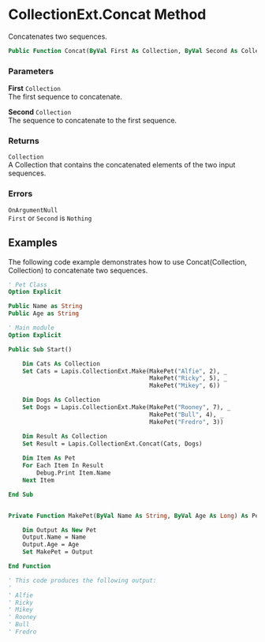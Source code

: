 # CollectionExt.Concat Method

Concatenates two sequences.

```vb
Public Function Concat(ByVal First As Collection, ByVal Second As Collection) As Collection
```

### Parameters

**First** `Collection` <br>
The first sequence to concatenate.

**Second** `Collection` <br>
The sequence to concatenate to the first sequence.

### Returns

`Collection` <br>
A Collection that contains the concatenated elements of the two input sequences.

### Errors

`OnArgumentNull` <br>
`First` or `Second` is `Nothing`

## Examples

The following code example demonstrates how to use Concat(Collection, Collection) to concatenate two sequences.

```vb
' Pet Class
Option Explicit

Public Name as String
Public Age as String

```

```vb
' Main module
Option Explicit

Public Sub Start()

    Dim Cats As Collection
    Set Cats = Lapis.CollectionExt.Make(MakePet("Alfie", 2), _
                                        MakePet("Ricky", 5), _
                                        MakePet("Mikey", 6))

    Dim Dogs As Collection
    Set Dogs = Lapis.CollectionExt.Make(MakePet("Rooney", 7), _
                                        MakePet("Bull", 4), _
                                        MakePet("Fredro", 3))

    Dim Result As Collection
    Set Result = Lapis.CollectionExt.Concat(Cats, Dogs)
    
    Dim Item As Pet
    For Each Item In Result
        Debug.Print Item.Name
    Next Item

End Sub


Private Function MakePet(ByVal Name As String, ByVal Age As Long) As Pet

    Dim Output As New Pet
    Output.Name = Name
    Output.Age = Age
    Set MakePet = Output

End Function

' This code produces the following output:
'
' Alfie
' Ricky
' Mikey
' Rooney
' Bull
' Fredro
```

